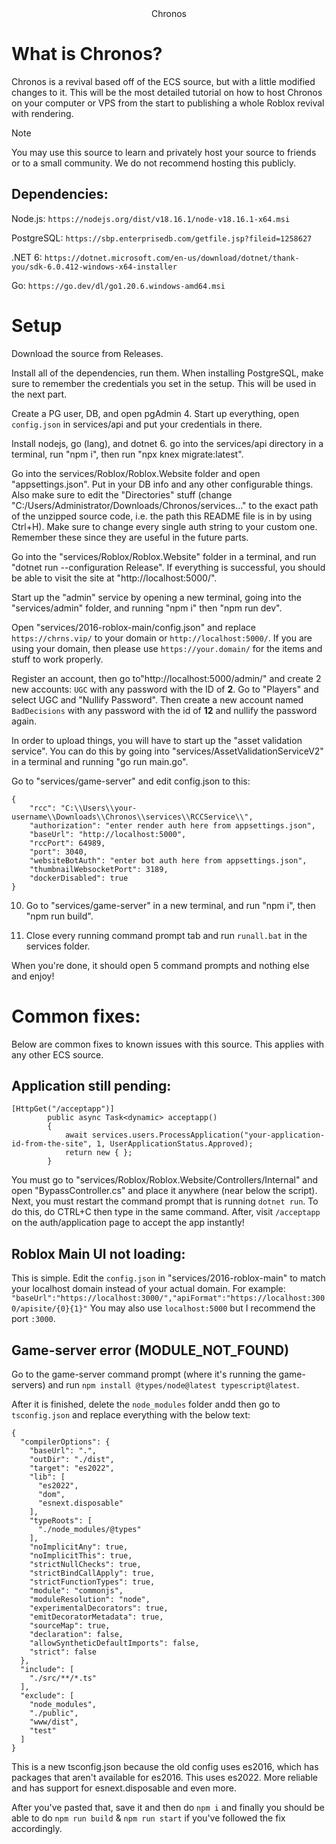 <center>
    Chronos
</center>

# What is Chronos?
Chronos is a revival based off of the ECS source, but with a little modified changes to it. This will be the most detailed tutorial on how to host Chronos on your computer or VPS from the start to publishing a whole Roblox revival with rendering.

> [!NOTE]
> You may use this source to learn and privately host your source to friends or to a small community. We do not recommend hosting this publicly.

## Dependencies:

Node.js: ```https://nodejs.org/dist/v18.16.1/node-v18.16.1-x64.msi```

PostgreSQL: ```https://sbp.enterprisedb.com/getfile.jsp?fileid=1258627```

.NET 6: ```https://dotnet.microsoft.com/en-us/download/dotnet/thank-you/sdk-6.0.412-windows-x64-installer```

Go: ```https://go.dev/dl/go1.20.6.windows-amd64.msi```

# Setup

Download the source from Releases.

Install all of the dependencies, run them. When installing PostgreSQL, make sure to remember the credentials you set in the setup. This will be used in the next part.

Create a PG user, DB, and open pgAdmin 4. Start up everything, open ```config.json``` in services/api and put your credentials in there.

Install nodejs, go (lang), and dotnet 6. go into the services/api directory in a terminal, run "npm i", then run "npx knex migrate:latest".

Go into the services/Roblox/Roblox.Website folder and open "appsettings.json". Put in your DB info and any other configurable things. Also make sure to edit the "Directories" stuff (change "C:/Users/Administrator/Downloads/Chronos/services..." to the exact path of the unzipped source code, i.e. the path this README file is in by using Ctrl+H). Make sure to change every single auth string to your custom one. Remember these since they are useful in the future parts.

Go into the "services/Roblox/Roblox.Website" folder in a terminal, and run "dotnet run --configuration Release". If everything is successful, you should be able to visit the site at "http://localhost:5000/".

Start up the "admin" service by opening a new terminal, going into the "services/admin" folder, and running "npm i" then "npm run dev".

Open "services/2016-roblox-main/config.json" and replace ```https://chrns.vip/``` to your domain or ```http://localhost:5000/```. If you are using your domain, then please use ```https://your.domain/``` for the items and stuff to work properly.

Register an account, then go to"http://localhost:5000/admin/" and create 2 new accounts: ```UGC``` with any password with the ID of **2**. Go to "Players" and select UGC and "Nullify Password". Then create a new account named ```BadDecisions``` with any password with the id of **12** and nullify the password again.

In order to upload things, you will have to start up the "asset validation service". You can do this by going into "services/AssetValidationServiceV2" in a terminal and running "go run main.go".

Go to "services/game-server" and edit config.json to this:
```
{
    "rcc": "C:\\Users\\your-username\\Downloads\\Chronos\\services\\RCCService\\",
    "authorization": "enter render auth here from appsettings.json",
    "baseUrl": "http://localhost:5000",
    "rccPort": 64989,
    "port": 3040,
    "websiteBotAuth": "enter bot auth here from appsettings.json",
    "thumbnailWebsocketPort": 3189,
    "dockerDisabled": true
}
```

10. Go to "services/game-server" in a new terminal, and run "npm i", then "npm run build".

11. Close every running command prompt tab and run ```runall.bat``` in the services folder.

When you're done, it should open 5 command prompts and nothing else and enjoy!

# Common fixes:

Below are common fixes to known issues with this source. This applies with any other ECS source.

## Application still pending:
```
[HttpGet("/acceptapp")]
        public async Task<dynamic> acceptapp()
        {
            await services.users.ProcessApplication("your-application-id-from-the-site", 1, UserApplicationStatus.Approved);
            return new { };
        }
```
You must go to "services/Roblox/Roblox.Website/Controllers/Internal" and open "BypassController.cs" and place it anywhere (near below the script).
Next, you must restart the command prompt that is running ```dotnet run```. To do this, do CTRL+C then type in the same command. After, visit ```/acceptapp``` on the auth/application page to accept the app instantly!

## Roblox Main UI not loading:

This is simple. Edit the ```config.json``` in "services/2016-roblox-main" to match your localhost domain instead of your actual domain. For example: 
```"baseUrl":"https://localhost:3000/","apiFormat":"https://localhost:3000/apisite/{0}{1}"```
You may also use ```localhost:5000``` but I recommend the port ```:3000```.

## Game-server error (MODULE_NOT_FOUND)

Go to the game-server command prompt (where it's running the game-servers) and run ```npm install @types/node@latest typescript@latest```.

After it is finished, delete the ```node_modules``` folder andd then go to ```tsconfig.json``` and replace everything with the below text:
```
{
  "compilerOptions": {
    "baseUrl": ".",
    "outDir": "./dist",
    "target": "es2022",
    "lib": [
      "es2022",
      "dom",
      "esnext.disposable"
    ],
    "typeRoots": [
      "./node_modules/@types"
    ],
    "noImplicitAny": true,
    "noImplicitThis": true,
    "strictNullChecks": true,
    "strictBindCallApply": true,
    "strictFunctionTypes": true,
    "module": "commonjs",
    "moduleResolution": "node",
    "experimentalDecorators": true,
    "emitDecoratorMetadata": true,
    "sourceMap": true,
    "declaration": false,
    "allowSyntheticDefaultImports": false,
    "strict": false
  },
  "include": [
    "./src/**/*.ts"
  ],
  "exclude": [
    "node_modules",
    "./public",
    "www/dist",
    "test"
  ]
}
```
This is a new tsconfig.json because the old config uses es2016, which has packages that aren't available for es2016. This uses es2022. More reliable and has support for esnext.disposable and even more.

After you've pasted that, save it and then do ```npm i``` and finally you should be able to do ```npm run build``` & ```npm run start``` if you've followed the fix accordingly.
